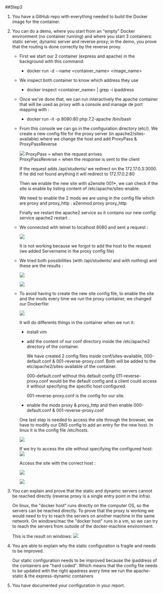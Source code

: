  ##Step3
 
1. You have a GitHub repo with everything needed to build the Docker image for the container.
2. You can do a demo, where you start from an "empty" Docker environment (no container running) and where you start 3 containers: static server, dynamic server and reverse proxy; in the demo, you prove that the routing is done correctly by the reverse proxy.

    * First we start our 2 container (express and apache) in the background with this command:
        * docker run -d --name <container_name> <image_name>
        
    * We inspect both container to know which address they use 
        * docker inspect <container_name> | grep -i ipaddress
        
    * Once we've done that, we can run interactively the apache container that will be used as proxy with a console and manage de port mapping with :
        * docker run -it -p 8080:80 php:7.2-apache /bin/bash
        
    * From this console we can go in the configuration directory (etc/). We create a new config file for the proxy server (in apache2/sites-available) where we change the host and add ProxyPass & ProxyPassReverse
    
        ![](./img/virtualHost.png)
        ProxyPass = when the request arrives<br>
        ProxyPassReverse = when the response is sent to the client
        
        If the request adds /api/students/ we redirect on the 172.17.0.3:3000. If he did not found anything it will redirect to 172.17.0.2:80
        
        Then we enable the new site with  a2ensite 001*, we can check if the site is enable by listing content of /etc/apache/sites-enable.
        
         We need to enable the 2 mods we are using in the config file which are proxy and proxy_http : a2enmod proxy proxy_http
      
         Finally we restart the apache2 service so it contains our new config: service apache2  restart .
          
    * We connected with telnet to localhost 8080 and sent a request :
        
        ![](./img/3telnetWithoutHost.png)
        
        It is not working because we forgot to add the host to the request (we added Servername in the proxy config file)
        
    * We tried both possibilities (with /api/students/ and with nothing) and these are the results :
     
        ![](./img/3telnetWithHost1.png)
        
        ![](./img/3telnetWithHost2.png)
        
    * To avoid having to create the new site config file, to enable the site and the mods every time we run the proxy container, we changed our Dockerfile:
    
        ![](./img/3Dockerfile.png)
        
        It will do differents things in the container when we run it:
        * install vim
        * add the content of our conf directory inside the /etc/apache2 directory of the container. 
        
            We have created 2 config files inside conf/sites-available, 000-default.conf & 001-reverse-proxy.conf. Both will be added to the etc/apache2/sites-available of the container.
            
            000-default.conf without this default config 011-reverse-proxy.conf would be the default config and a client could access it without specifying the specific host configured.
            
            001-reverse-proxy.conf is the config for our site.
        * enable the mods proxy & proxy_http and then enable 000-default.conf & 001-reverse-proxy.conf
        
        One last step is needed to access the site through the browser, we have to modify our DNS config to add an entry for the new host.
        In linux it is the config file /etc/hosts. 
        
        ![](./img/host.png)
         
        If we try to access the site without specifying the configured host: 
        ![](./img/withoutHost.png)
        
        Access the site with the correct host :
  
        ![](./img/withHost1.png)
        
        ![](./img/withHost2.png)
        
3. You can explain and prove that the static and dynamic servers cannot be reached directly (reverse proxy is a single entry point in the infra).<br>

    On linux, the "docker host" runs directly on the computer OS, so the servers can be reached directly. To prove that the proxy is working we would need to try to reach the servers on another machine in the same network. On windows/mac the "docker host" runs in a vm, so we can try to reach the servers from outside of the docker-machine environment.
    
    This is the result on windows:
    ![](./img/windowsTestTelnet.png)
    
4. You are able to explain why the static configuration is fragile and needs to be improved.

    Our static configuration needs to be improved because the ipaddress of the containers are "hard coded". Which means that the config file needs to be updated with the right apadress avery time we run the apache-static & the express-dynamic containers
    
5. You have documented your configuration in your report.

